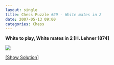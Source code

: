 ```yaml
---
layout: single
title: Chess Puzzle #29 - White mates in 2
date: 2007-05-13 09:00
categories: Chess
---
```

<strong>White to play, White mates in 2 [H. Lehner 1874]</strong>

<img src="http://www.abluestar.com/scripts/chess_image.php?ff=b6Q/8/8/3R4/3b4/7K/8/n6k" />

<!--more-->
<a href="javascript:ReverseContentDisplay('chess_solution')">[Show Solution]</a>
<p id="chess_solution" style="clear: both; padding: 5px; display: none">1. Qe5 be5 2. Rd1 mate++</p>
